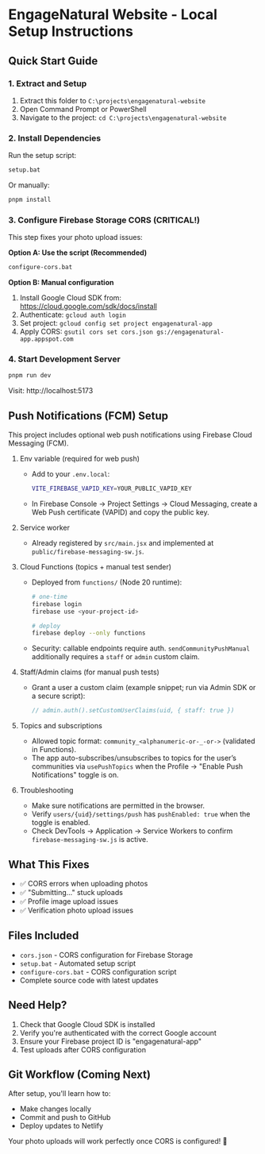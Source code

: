 # EngageNatural Website - Local Setup Instructions

## Quick Start Guide

### 1. Extract and Setup
1. Extract this folder to `C:\projects\engagenatural-website`
2. Open Command Prompt or PowerShell
3. Navigate to the project: `cd C:\projects\engagenatural-website`

### 2. Install Dependencies
Run the setup script:
```bash
setup.bat
```

Or manually:
```bash
pnpm install
```

### 3. Configure Firebase Storage CORS (CRITICAL!)
This step fixes your photo upload issues:

**Option A: Use the script (Recommended)**
```bash
configure-cors.bat
```

**Option B: Manual configuration**
1. Install Google Cloud SDK from: https://cloud.google.com/sdk/docs/install
2. Authenticate: `gcloud auth login`
3. Set project: `gcloud config set project engagenatural-app`
4. Apply CORS: `gsutil cors set cors.json gs://engagenatural-app.appspot.com`

### 4. Start Development Server
```bash
pnpm run dev
```

Visit: http://localhost:5173

## Push Notifications (FCM) Setup

This project includes optional web push notifications using Firebase Cloud Messaging (FCM).

1) Env variable (required for web push)
   - Add to your `.env.local`:
     ```bash
     VITE_FIREBASE_VAPID_KEY=YOUR_PUBLIC_VAPID_KEY
     ```
   - In Firebase Console → Project Settings → Cloud Messaging, create a Web Push certificate (VAPID) and copy the public key.

2) Service worker
   - Already registered by `src/main.jsx` and implemented at `public/firebase-messaging-sw.js`.

3) Cloud Functions (topics + manual test sender)
   - Deployed from `functions/` (Node 20 runtime):
     ```bash
     # one-time
     firebase login
     firebase use <your-project-id>

     # deploy
     firebase deploy --only functions
     ```
   - Security: callable endpoints require auth. `sendCommunityPushManual` additionally requires a `staff` or `admin` custom claim.

4) Staff/Admin claims (for manual push tests)
   - Grant a user a custom claim (example snippet; run via Admin SDK or a secure script):
     ```js
     // admin.auth().setCustomUserClaims(uid, { staff: true })
     ```

5) Topics and subscriptions
   - Allowed topic format: `community_<alphanumeric-or-_-or->` (validated in Functions).
   - The app auto-subscribes/unsubscribes to topics for the user’s communities via `usePushTopics` when the Profile → "Enable Push Notifications" toggle is on.

6) Troubleshooting
   - Make sure notifications are permitted in the browser.
   - Verify `users/{uid}/settings/push` has `pushEnabled: true` when the toggle is enabled.
   - Check DevTools → Application → Service Workers to confirm `firebase-messaging-sw.js` is active.

## What This Fixes

- ✅ CORS errors when uploading photos
- ✅ "Submitting..." stuck uploads
- ✅ Profile image upload issues
- ✅ Verification photo upload issues

## Files Included

- `cors.json` - CORS configuration for Firebase Storage
- `setup.bat` - Automated setup script
- `configure-cors.bat` - CORS configuration script
- Complete source code with latest updates

## Need Help?

1. Check that Google Cloud SDK is installed
2. Verify you're authenticated with the correct Google account
3. Ensure your Firebase project ID is "engagenatural-app"
4. Test uploads after CORS configuration

## Git Workflow (Coming Next)

After setup, you'll learn how to:
- Make changes locally
- Commit and push to GitHub
- Deploy updates to Netlify

Your photo uploads will work perfectly once CORS is configured! 🎉
